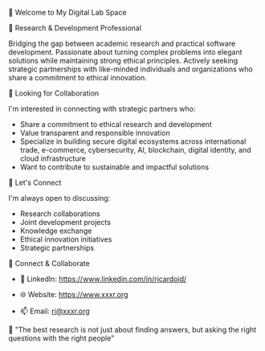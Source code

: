 🌟 Welcome to My Digital Lab Space


🔬 Research & Development Professional

Bridging the gap between academic research and practical software development. Passionate about turning complex problems into elegant solutions while maintaining strong ethical principles. Actively seeking strategic partnerships with like-minded individuals and organizations who share a commitment to ethical innovation.


🤝 Looking for Collaboration

I'm interested in connecting with strategic partners who:
- Share a commitment to ethical research and development
- Value transparent and responsible innovation
- Specialize in building secure digital ecosystems across international trade, e-commerce, cybersecurity, AI, blockchain, digital identity, and cloud infrastructure
- Want to contribute to sustainable and impactful solutions


💬 Let's Connect

I'm always open to discussing:
- Research collaborations
- Joint development projects
- Knowledge exchange
- Ethical innovation initiatives
- Strategic partnerships


🤝 Connect & Collaborate

- 🔗 LinkedIn: https://www.linkedin.com/in/ricardoid/

- 🌐 Website: https://www.xxxr.org

- 📫 Email: ri@xxxr.org


🎯 "The best research is not just about finding answers, but asking the right questions with the right people"
